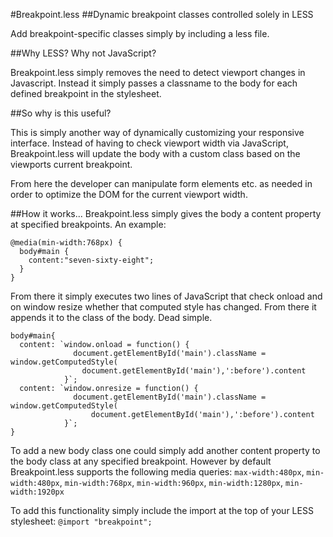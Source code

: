 #Breakpoint.less
##Dynamic breakpoint classes controlled solely in LESS

Add breakpoint-specific classes simply by including a less file.

##Why LESS? Why not JavaScript?

Breakpoint.less simply removes the need to detect viewport changes in Javascript. Instead it simply passes a classname to the body for each defined breakpoint in the stylesheet.

##So why is this useful?

This is simply another way of dynamically customizing your responsive interface. Instead of having to check viewport width via JavaScript, Breakpoint.less will update the body with a custom class based on the viewports current breakpoint.

From here the developer can manipulate form elements etc. as needed in order to optimize the DOM for the current viewport width.

##How it works...
Breakpoint.less simply gives the body a content property at specified breakpoints. An example:

    @media(min-width:768px) {
      body#main {
        content:"seven-sixty-eight";
      }
    }

From there it simply executes two lines of JavaScript that check onload and on window resize whether that computed style has changed. From there it appends it to the class of the body. Dead simple.

    body#main{
      content: `window.onload = function() {
                  document.getElementById('main').className = window.getComputedStyle(
                    document.getElementById('main'),':before').content
                }`;
      content: `window.onresize = function() {
                  document.getElementById('main').className = window.getComputedStyle(
                      document.getElementById('main'),':before').content
                }`;
    }

To add a new body class one could simply add another content property to the body class at any specified breakpoint. However by default Breakpoint.less supports the following media queries: `max-width:480px`, `min-width:480px`, `min-width:768px`, `min-width:960px`, `min-width:1280px`, `min-width:1920px`

To add this functionality simply include the import at the top of your LESS stylesheet: `@import "breakpoint";`